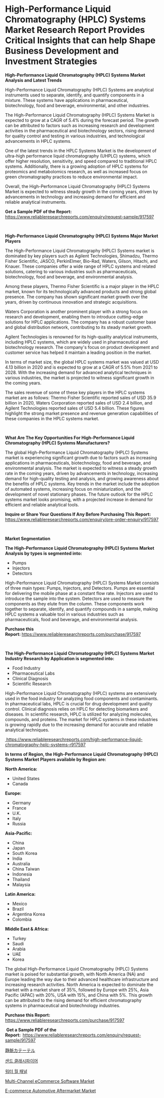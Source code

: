 <p><h1>High-Performance Liquid Chromatography (HPLC) Systems Market Research Report Provides Critical Insights that can help Shape Business Development and Investment Strategies</h1></p><p><strong>High-Performance Liquid Chromatography (HPLC) Systems Market Analysis and Latest Trends</strong></p>
<p><p>High-Performance Liquid Chromatography (HPLC) Systems are analytical instruments used to separate, identify, and quantify components in a mixture. These systems have applications in pharmaceutical, biotechnology, food and beverage, environmental, and other industries.</p><p>The High-Performance Liquid Chromatography (HPLC) Systems Market is expected to grow at a CAGR of 5.4% during the forecast period. The growth can be attributed to factors such as increasing research and development activities in the pharmaceutical and biotechnology sectors, rising demand for quality control and testing in various industries, and technological advancements in HPLC systems.</p><p>One of the latest trends in the HPLC Systems Market is the development of ultra-high performance liquid chromatography (UHPLC) systems, which offer higher resolution, sensitivity, and speed compared to traditional HPLC systems. Additionally, there is a growing adoption of HPLC systems for proteomics and metabolomics research, as well as increased focus on green chromatography practices to reduce environmental impact.</p><p>Overall, the High-Performance Liquid Chromatography (HPLC) Systems Market is expected to witness steady growth in the coming years, driven by advancements in technology and increasing demand for efficient and reliable analytical instruments.</p></p>
<p><strong>Get a Sample PDF of the Report:&nbsp;</strong> <a href="https://www.reliableresearchreports.com/enquiry/request-sample/917597">https://www.reliableresearchreports.com/enquiry/request-sample/917597</a></p>
<p>&nbsp;</p>
<p><strong>High-Performance Liquid Chromatography (HPLC) Systems Major Market Players</strong></p>
<p><p>The High-Performance Liquid Chromatography (HPLC) Systems market is dominated by key players such as Agilent Technologies, Shimadzu, Thermo Fisher Scientific, JASCO, PerkinElmer, Bio-Rad, Waters, Gilson, Hitachi, and Knauer. These companies offer a wide range of HPLC systems and related solutions, catering to various industries such as pharmaceuticals, biotechnology, food and beverage, and environmental analysis.</p><p>Among these players, Thermo Fisher Scientific is a major player in the HPLC market, known for its technologically advanced products and strong global presence. The company has shown significant market growth over the years, driven by continuous innovation and strategic acquisitions.</p><p>Waters Corporation is another prominent player with a strong focus on research and development, enabling them to introduce cutting-edge solutions for HPLC applications. The company has a robust customer base and global distribution network, contributing to its steady market growth.</p><p>Agilent Technologies is renowned for its high-quality analytical instruments, including HPLC systems, which are widely used in pharmaceutical and biotechnology research. The company's focus on product development and customer service has helped it maintain a leading position in the market.</p><p>In terms of market size, the global HPLC systems market was valued at USD 4.13 billion in 2020 and is expected to grow at a CAGR of 5.5% from 2021 to 2028. With the increasing demand for advanced analytical techniques in various industries, the market is projected to witness significant growth in the coming years.</p><p>The sales revenue of some of these key players in the HPLC systems market are as follows: Thermo Fisher Scientific reported sales of USD 35.9 billion in 2020, Waters Corporation reported sales of USD 2.4 billion, and Agilent Technologies reported sales of USD 5.4 billion. These figures highlight the strong market presence and revenue generation capabilities of these companies in the HPLC systems market.</p></p>
<p>&nbsp;</p>
<p><strong>What Are The Key Opportunities For High-Performance Liquid Chromatography (HPLC) Systems Manufacturers?</strong></p>
<p><p>The global High-Performance Liquid Chromatography (HPLC) Systems market is experiencing significant growth due to factors such as increasing applications in pharmaceuticals, biotechnology, food and beverage, and environmental analysis. The market is expected to witness a steady growth rate in the coming years, driven by advancements in technology, increasing demand for high-quality testing and analysis, and growing awareness about the benefits of HPLC systems. Key trends in the market include the adoption of automated systems, increasing focus on miniaturization, and the development of novel stationary phases. The future outlook for the HPLC systems market looks promising, with a projected increase in demand for efficient and reliable analytical tools.</p></p>
<p><strong>Inquire or Share Your Questions If Any Before Purchasing This Report:</strong> <a href="https://www.reliableresearchreports.com/enquiry/pre-order-enquiry/917597">https://www.reliableresearchreports.com/enquiry/pre-order-enquiry/917597</a></p>
<p>&nbsp;</p>
<p><strong>Market Segmentation</strong></p>
<p><strong>The High-Performance Liquid Chromatography (HPLC) Systems Market Analysis by types is segmented into:</strong></p>
<p><ul><li>Pumps</li><li>Injectors</li><li>Detectors</li></ul></p>
<p><p>High-Performance Liquid Chromatography (HPLC) Systems Market consists of three main types: Pumps, Injectors, and Detectors. Pumps are essential for delivering the mobile phase at a constant flow rate. Injectors are used to introduce the sample into the system. Detectors are used to measure the components as they elute from the column. These components work together to separate, identify, and quantify compounds in a sample, making HPLC systems a valuable tool in various industries such as pharmaceuticals, food and beverage, and environmental analysis.</p></p>
<p><strong>Purchase this Report:&nbsp;</strong><a href="https://www.reliableresearchreports.com/purchase/917597">https://www.reliableresearchreports.com/purchase/917597</a></p>
<p>&nbsp;</p>
<p><strong>The High-Performance Liquid Chromatography (HPLC) Systems Market Industry Research by Application is segmented into:</strong></p>
<p><ul><li>Food Industry</li><li>Pharmaceutical Labs</li><li>Clinical Diagnosis</li><li>Scientific Research</li></ul></p>
<p><p>High-Performance Liquid Chromatography (HPLC) systems are extensively used in the food industry for analyzing food components and contaminants. In pharmaceutical labs, HPLC is crucial for drug development and quality control. Clinical diagnosis relies on HPLC for detecting biomarkers and diseases. In scientific research, HPLC is utilized for analyzing molecules, compounds, and proteins. The market for HPLC systems in these industries is growing rapidly due to the increasing demand for accurate and reliable analytical techniques.</p></p>
<p><a href="https://www.reliableresearchreports.com/high-performance-liquid-chromatography-hplc-systems-r917597">&nbsp;https://www.reliableresearchreports.com/high-performance-liquid-chromatography-hplc-systems-r917597</a></p>
<p><strong>In terms of Region, the High-Performance Liquid Chromatography (HPLC) Systems Market Players available by Region are:</strong></p>
<p>
    <p> <strong> North America: </strong>
        <ul>
            <li>United States</li>
            <li>Canada</li>
        </ul>
        </p> 
    <p> <strong> Europe: </strong>
        <ul>
            <li>Germany</li>
            <li>France</li>
            <li>U.K.</li>
            <li>Italy</li>
            <li>Russia</li>
        </ul>
        </p> 
    <p> <strong> Asia-Pacific: </strong>
        <ul>
            <li>China</li>
            <li>Japan</li>
            <li>South Korea</li>
            <li>India</li>
            <li>Australia</li>
            <li>China Taiwan</li>
            <li>Indonesia</li>
            <li>Thailand</li>
            <li>Malaysia</li>
        </ul>
        </p> 
    <p> <strong> Latin America: </strong>
        <ul>
            <li>Mexico</li>
            <li>Brazil</li>
            <li>Argentina Korea</li>
            <li>Colombia</li>
        </ul>
        </p> 
    <p> <strong> Middle East & Africa: </strong>
        <ul>
            <li>Turkey</li>
            <li>Saudi</li>
            <li>Arabia</li>
            <li>UAE</li>
            <li>Korea</li>
        </ul>
    </p>
    </p>
<p><p>The global High-Performance Liquid Chromatography (HPLC) Systems market is poised for substantial growth, with North America (NA) and Europe leading the way due to their advanced healthcare infrastructure and increasing research activities. North America is expected to dominate the market with a market share of 35%, followed by Europe with 25%, Asia Pacific (APAC) with 20%, USA with 15%, and China with 5%. This growth can be attributed to the rising demand for efficient chromatography systems in pharmaceutical and biotechnology industries.</p></p>
<p><strong>Purchase this Report: </strong><a href="https://www.reliableresearchreports.com/purchase/917597">https://www.reliableresearchreports.com/purchase/917597</a></p>
<p>&nbsp;<strong>Get a Sample PDF of the Report:&nbsp;&nbsp;</strong><a href="https://www.reliableresearchreports.com/enquiry/request-sample/917597">https://www.reliableresearchreports.com/enquiry/request-sample/917597</a></p>
<p><strong></strong></p>
<p><p><a href="https://medium.com/@brianayatt2023/%E9%9D%99%E8%84%88%E5%86%85%E3%82%AB%E3%83%86%E3%83%BC%E3%83%86%E3%83%AB%E5%B8%82%E5%A0%B4%E8%A6%8F%E6%A8%A1-cagr-%E3%83%88%E3%83%AC%E3%83%B3%E3%83%89-2024%E5%B9%B4-2030%E5%B9%B4-a6ea721a128f">静脈カテーテル</a></p><p><a href="https://medium.com/@marymorgan1939/%EB%AA%A8%EB%9E%98-%EB%B6%84%EB%A5%98%EA%B8%B0-%EC%8B%9C%EC%9E%A5-%EC%9C%A0%ED%98%95-%EC%9D%91%EC%9A%A9-%EB%B0%8F-%EC%A7%80%EB%A6%AC%EC%97%90-%EB%8C%80%ED%95%9C-%ED%8F%AC%EA%B4%84%EC%A0%81-%ED%8F%89%EA%B0%80-5cb0ad720094">샌드 클래시파이어</a></p><p><a href="https://medium.com/@florianwolf50/%EB%AC%BC-%EB%B2%BD-%ED%8C%A8%EB%84%90-%EC%8B%9C%EC%9E%A5-%EC%84%B1%EA%B3%B5%EC%A0%81%EC%9D%B8-%EB%B9%84%EC%A6%88%EB%8B%88%EC%8A%A4-%EC%A0%84%EB%9E%B5%EC%9D%98-%EC%97%B4%EC%87%A0%ED%8B%B0-2031%EB%85%84%EA%B9%8C%EC%A7%80-%EC%98%88%EC%B8%A1-4b0fa28471e5">워터 월 패널</a></p><p><a href="https://www.linkedin.com/pulse/multi-channel-ecommerce-software-market-size-trends-complete-ln62f">Multi-Channel eCommerce Software Market</a></p><p><a href="https://www.linkedin.com/pulse/e-commerce-automotive-aftermarket-market-analysis-its-cagr-segmentation-ufnre">E-commerce Automotive Aftermarket Market</a></p></p>